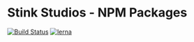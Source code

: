 # Stink Studios - NPM Packages
[![Build Status](https://travis-ci.com/Stinkstudios/npm-packages.svg?branch=master)](https://travis-ci.com/Stinkstudios/npm-packages)
[![lerna](https://img.shields.io/badge/maintained%20with-lerna-cc00ff.svg)](https://lernajs.io/)